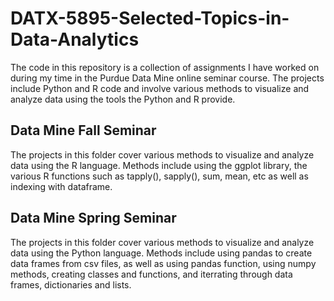 # DATX-5895-Selected-Topics-in-Data-Analytics
The code in this repository is a collection of assignments I have worked on during my time in the Purdue Data Mine online seminar course. The projects include Python and R code and involve various methods to visualize and analyze data using the tools the Python and R provide. 

## Data Mine Fall Seminar 
The projects in this folder cover various methods to visualize and analyze data using the R language. Methods include using the ggplot library, the various R functions such as tapply(), sapply(), sum, mean, etc as well as indexing with dataframe. 

## Data Mine Spring Seminar
The projects in this folder cover various methods to visualize and analyze data using the Python language. Methods include using pandas to create data frames from csv files, as well as using pandas function, using numpy methods, creating classes and functions, and iterrating through data frames, dictionaries and lists.
 